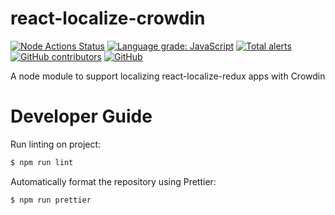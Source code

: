 # react-localize-crowdin

[![Node Actions Status][github-actions-node-badge]][github-actions]
[![Language grade: JavaScript][lgtm-js-badge]][lgtm-js]
[![Total alerts][lgtm-alerts-badge]][lgtm-alerts]
[![GitHub contributors][github-contribs-badge]][github-contribs]
[![GitHub][github-license-badge]][github-license]

[github-actions-node-badge]: https://github.com/sillsdev/react-localize-crowdin/workflows/Node.js%20CI/badge.svg
[github-actions]: https://github.com/sillsdev/react-localize-crowdin/actions
[lgtm-js-badge]: https://img.shields.io/lgtm/grade/javascript/g/sillsdev/react-localize-crowdin.svg?logo=lgtm&logoWidth=18
[lgtm-js]: https://lgtm.com/projects/g/sillsdev/react-localize-crowdin/context:javascript
[lgtm-alerts-badge]: https://img.shields.io/lgtm/alerts/g/sillsdev/react-localize-crowdin.svg?logo=lgtm&logoWidth=18
[lgtm-alerts]: https://lgtm.com/projects/g/sillsdev/react-localize-crowdin/alerts
[github-contribs-badge]: https://img.shields.io/github/contributors/sillsdev/react-localize-crowdin?cacheSeconds=10000
[github-contribs]: https://github.com/sillsdev/react-localize-crowdin/graphs/contributors
[github-license-badge]: https://img.shields.io/github/license/sillsdev/react-localize-crowdin
[github-license]: https://github.com/sillsdev/react-localize-crowdin/blob/master/LICENSE

A node module to support localizing react-localize-redux apps with Crowdin

# Developer Guide

Run linting on project:

```bash
$ npm run lint
```

Automatically format the repository using Prettier:

```bash
$ npm run prettier
```
